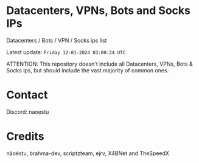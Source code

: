 # Datacenters, VPNs, Bots and Socks IPs
 
Datacenters / Bots / VPN / Socks ips list

Latest update: `Friday 12-01-2024 03:00:24 UTC` 

ATTENTION: This repository doesn't include all Datacenters, VPNs, Bots & Socks ips, 
but should include the vast majority of common ones.

# Contact
Discord: naoestu

# Credits
nãoéstu, brahma-dev, scriptzteam, ejrv, X4BNet and TheSpeedX
